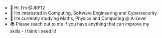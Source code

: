 - 👋 Hi, I’m @JRP12
- 👀 I’m interested in Computing, Software Engineering and Cybersecurity
- 🌱 I’m currently studying Maths, Physics and Computing @ A-Level
- 📚 Please reach out to me if you have anything that can improve my skills - I think I need it!
